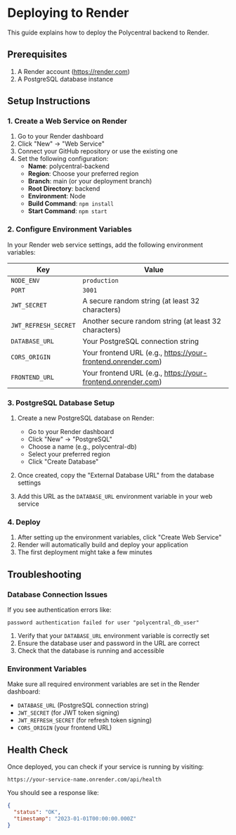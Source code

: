 # Deploying to Render

This guide explains how to deploy the Polycentral backend to Render.

## Prerequisites

1. A Render account (https://render.com)
2. A PostgreSQL database instance

## Setup Instructions

### 1. Create a Web Service on Render

1. Go to your Render dashboard
2. Click "New" → "Web Service"
3. Connect your GitHub repository or use the existing one
4. Set the following configuration:
   - **Name**: polycentral-backend
   - **Region**: Choose your preferred region
   - **Branch**: main (or your deployment branch)
   - **Root Directory**: backend
   - **Environment**: Node
   - **Build Command**: `npm install`
   - **Start Command**: `npm start`

### 2. Configure Environment Variables

In your Render web service settings, add the following environment variables:

| Key | Value |
|-----|-------|
| `NODE_ENV` | `production` |
| `PORT` | `3001` |
| `JWT_SECRET` | A secure random string (at least 32 characters) |
| `JWT_REFRESH_SECRET` | Another secure random string (at least 32 characters) |
| `DATABASE_URL` | Your PostgreSQL connection string |
| `CORS_ORIGIN` | Your frontend URL (e.g., https://your-frontend.onrender.com) |
| `FRONTEND_URL` | Your frontend URL (e.g., https://your-frontend.onrender.com) |

### 3. PostgreSQL Database Setup

1. Create a new PostgreSQL database on Render:
   - Go to your Render dashboard
   - Click "New" → "PostgreSQL"
   - Choose a name (e.g., polycentral-db)
   - Select your preferred region
   - Click "Create Database"

2. Once created, copy the "External Database URL" from the database settings
3. Add this URL as the `DATABASE_URL` environment variable in your web service

### 4. Deploy

1. After setting up the environment variables, click "Create Web Service"
2. Render will automatically build and deploy your application
3. The first deployment might take a few minutes

## Troubleshooting

### Database Connection Issues

If you see authentication errors like:
```
password authentication failed for user "polycentral_db_user"
```

1. Verify that your `DATABASE_URL` environment variable is correctly set
2. Ensure the database user and password in the URL are correct
3. Check that the database is running and accessible

### Environment Variables

Make sure all required environment variables are set in the Render dashboard:
- `DATABASE_URL` (PostgreSQL connection string)
- `JWT_SECRET` (for JWT token signing)
- `JWT_REFRESH_SECRET` (for refresh token signing)
- `CORS_ORIGIN` (your frontend URL)

## Health Check

Once deployed, you can check if your service is running by visiting:
```
https://your-service-name.onrender.com/api/health
```

You should see a response like:
```json
{
  "status": "OK",
  "timestamp": "2023-01-01T00:00:00.000Z"
}